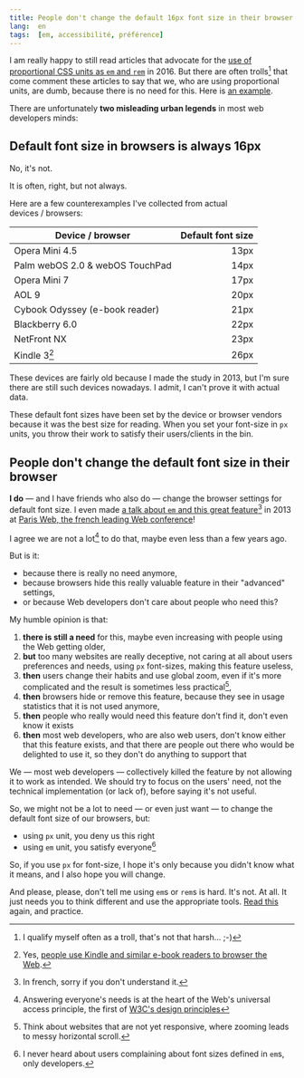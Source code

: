 ```yaml
---
title: People don't change the default 16px font size in their browser
lang:  en
tags:  [em, accessibilité, préférence]
---
```


I am really happy to still read articles that advocate for the [use of proportional CSS units as `em` and `rem`](http://zellwk.com/blog/rem-vs-em/) in 2016. But there are often trolls[^troll] that come comment these articles to say that we, who are using proportional units, are dumb, because there is no need for this. Here is [an example](http://zellwk.com/blog/rem-vs-em/#comment-2547145640).

[^troll]: I qualify myself often as a troll, that's not that harsh… ;-)

There are unfortunately **two misleading urban legends** in most web developers minds:
 
## Default font size in browsers is always 16px

No, it's not.

It is often, right, but not always.

Here are a few counterexamples I've collected from actual devices / browsers:

| Device / browser                | Default font size |
|---------------------------------|------------------:|
| Opera Mini 4.5                  |              13px |
| Palm webOS 2.0 & webOS TouchPad |              14px |
| Opera Mini 7                    |              17px |
| AOL 9                           |              20px |
| Cybook Odyssey (e-book reader)  |              21px |
| Blackberry 6.0                  |              22px |
| NetFront NX                     |              23px |
| Kindle 3[^kindle]               |              26px |

[^kindle]: Yes, [people use Kindle and similar e-book readers to browser the Web](https://www.google.fr/search?q=kindle+web+font+size).

These devices are fairly old because I made the study in 2013, but I'm sure there are still such devices nowadays. I admit, I can't prove it with actual data.

These default font sizes have been set by the device or browser vendors because it was the best size for reading. When you set your font-size in `px` units, you throw their work to satisfy their users/clients in the bin.

## People don't change the default font size in their browser

**I do** — and I have friends who also do — change the browser settings for default font size. I even made [a talk about `em` and this great feature](http://lanyrd.com/2013/parisweb/sckdfg/)[^french] in 2013 at [Paris Web, the french leading Web conference](http://www.paris-web.fr/)!

[^french]: In french, sorry if you don't understand it.

<script async class="speakerdeck-embed" data-slide="10" data-id="e7c0142013ec01312783065ca157100a" data-ratio="1.33333333333333" src="//speakerdeck.com/assets/embed.js"></script>

I agree we are not a lot[^everyone] to do that, maybe even less than a few years ago.

[^everyone]: Answering everyone's needs is at the heart of the Web's universal access principle, the first of [W3C's design principles](https://www.w3.org/Consortium/mission#principles)

But is it:

- because there is really no need anymore,
- because browsers hide this really valuable feature in their "advanced" settings,
- or because Web developers don't care about people who need this?

My humble opinion is that:

1. **there is still a need** for this, maybe even increasing with people using the Web getting older,
2. **but** too many websites are really deceptive, not caring at all about users preferences and needs, using `px` font-sizes, making this feature useless,
3. **then** users change their habits and use global zoom, even if it's more complicated and the result is sometimes less practical[^scroll],
4. **then** browsers hide or remove this feature, because they see in usage statistics that it is not used anymore,
5. **then** people who really would need this feature don't find it, don't even know it exists
6. **then** most web developers, who are also web users, don't know either that this feature exists, and that there are people out there who would be delighted to use it, so they don't do anything to support that

[^scroll]: Think about websites that are not yet responsive, where zooming leads to messy horizontal scroll.

We — most web developers — collectively killed the feature by not allowing it to work as intended. We should try to focus on the users' need, not the technical implementation (or lack of), before saying it's not useful.

So, we might not be a lot to need — or even just want — to change the default font size of our browsers, but:

- using `px` unit, you deny us this right
- using `em` unit, you satisfy everyone[^usersagainstem]

[^usersagainstem]: I never heard about users complaining about font sizes defined in `em`s, only developers.

So, if you use `px` for font-size, I hope it's only because you didn't know what it means, and I also hope you will change.

And please, please, don't tell me using `em`s or `rem`s is hard. It's not. At all. It just needs you to think different and use the appropriate tools. [Read this](http://zellwk.com/blog/rem-vs-em/) again, and practice.
